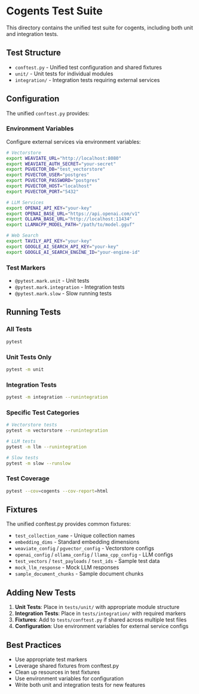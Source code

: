 # Cogents Test Suite

This directory contains the unified test suite for cogents, including both unit and integration tests.

## Test Structure

- `conftest.py` - Unified test configuration and shared fixtures
- `unit/` - Unit tests for individual modules
- `integration/` - Integration tests requiring external services

## Configuration

The unified `conftest.py` provides:

### Environment Variables
Configure external services via environment variables:

```bash
# Vectorstore
export WEAVIATE_URL="http://localhost:8080"
export WEAVIATE_AUTH_SECRET="your-secret"
export PGVECTOR_DB="test_vectorstore"
export PGVECTOR_USER="postgres"
export PGVECTOR_PASSWORD="postgres"
export PGVECTOR_HOST="localhost"
export PGVECTOR_PORT="5432"

# LLM Services
export OPENAI_API_KEY="your-key"
export OPENAI_BASE_URL="https://api.openai.com/v1"
export OLLAMA_BASE_URL="http://localhost:11434"
export LLAMACPP_MODEL_PATH="/path/to/model.gguf"

# Web Search
export TAVILY_API_KEY="your-key"
export GOOGLE_AI_SEARCH_API_KEY="your-key"
export GOOGLE_AI_SEARCH_ENGINE_ID="your-engine-id"
```

### Test Markers
- `@pytest.mark.unit` - Unit tests
- `@pytest.mark.integration` - Integration tests
- `@pytest.mark.slow` - Slow running tests

## Running Tests

### All Tests
```bash
pytest
```

### Unit Tests Only
```bash
pytest -m unit
```

### Integration Tests
```bash
pytest -m integration --runintegration
```

### Specific Test Categories
```bash
# Vectorstore tests
pytest -m vectorstore --runintegration

# LLM tests
pytest -m llm --runintegration

# Slow tests
pytest -m slow --runslow
```

### Test Coverage
```bash
pytest --cov=cogents --cov-report=html
```

## Fixtures

The unified conftest.py provides common fixtures:

- `test_collection_name` - Unique collection names
- `embedding_dims` - Standard embedding dimensions
- `weaviate_config` / `pgvector_config` - Vectorstore configs
- `openai_config` / `ollama_config` / `llama_cpp_config` - LLM configs
- `test_vectors` / `test_payloads` / `test_ids` - Sample test data
- `mock_llm_response` - Mock LLM responses
- `sample_document_chunks` - Sample document chunks

## Adding New Tests

1. **Unit Tests**: Place in `tests/unit/` with appropriate module structure
2. **Integration Tests**: Place in `tests/integration/` with required markers
3. **Fixtures**: Add to `tests/conftest.py` if shared across multiple test files
4. **Configuration**: Use environment variables for external service configs

## Best Practices

- Use appropriate test markers
- Leverage shared fixtures from conftest.py
- Clean up resources in test fixtures
- Use environment variables for configuration
- Write both unit and integration tests for new features